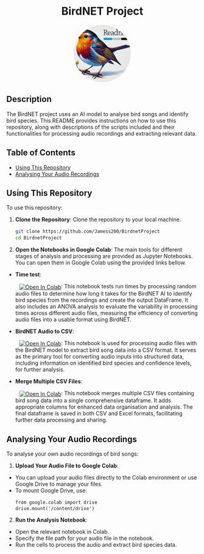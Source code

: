 <div align="center">
  <h1>BirdNET Project</h1>
  <p><img src="Files/img/bird_readme.png" alt="BirdNET Banner" style="border-radius: 50%; width: 150px; height: 150px; object-fit: cover;"></p>
</div>

## Description
The BirdNET project uses an AI model to analyse bird songs and identify bird species. This README provides instructions on how to use this repository, along with descriptions of the scripts included and their functionalities for processing audio recordings and extracting relevant data.

## Table of Contents
- [Using This Repository](#using-this-repository)
- [Analysing Your Audio Recordings](#nalyzing-your-audio-recordings)


## Using This Repository
To use this repository:
1. **Clone the Repository**:
Clone the repository to your local machine.
   ```sh
   git clone https://github.com/Jamess200/BirdnetProject
   cd BirdnetProject
   ```

2. **Open the Notebooks in Google Colab**:
The main tools for different stages of analysis and processing are provided as Jupyter Notebooks. You can open them in Google Colab using the provided links bellow.

- **Time test**:

   <span style="display:inline-block; margin-left: 10px;">
     <a href="https://colab.research.google.com/drive/10y8z9R69SYeEwNFV_GL3peqUDjr_fUbY?usp=sharing">
       <img src="https://colab.research.google.com/assets/colab-badge.svg" alt="Open In Colab" style="vertical-align: middle;"/>
     </a>
   </span>: This notebook tests run times by processing random audio files to determine how long it takes for the BirdNET AI to identify bird species from the recordings and create the output DataFrame. It also includes an ANOVA analysis to evaluate the variability in processing times across different audio files, measuring the efficiency of converting audio files into a usable format using BirdNET.

- **BirdNET Audio to CSV**:

   <span style="display:inline-block; margin-left: 10px;">
     <a href="https://colab.research.google.com/drive/1ofIgH6WYTRZxlmmCn-0VmR4ZYu8mSlAA?usp=sharing">
       <img src="https://colab.research.google.com/assets/colab-badge.svg" alt="Open In Colab" style="vertical-align: middle;"/>
     </a>
   </span>: This notebook is used for processing audio files with the BirdNET model to extract bird song data into a CSV format. It serves as the primary tool for converting audio inputs into structured data, including information on identified bird species and confidence levels, for further analysis.

- **Merge Multiple CSV Files**:

   <span style="display:inline-block; margin-left: 10px;">
     <a href="add">
       <img src="https://colab.research.google.com/assets/colab-badge.svg" alt="Open In Colab" style="vertical-align: middle;"/>
     </a>
   </span>: This notebook merges multiple CSV files containing bird song data into a single comprehensive dataframe. It adds appropriate columns for enhanced data organisation and analysis. The final dataframe is saved in both CSV and Excel formats, facilitating further data processing and sharing.

## Analysing Your Audio Recordings
To analyse your own audio recordings of bird songs:
1. **Upload Your Audio File to Google Colab**: 
- You can upload your audio files directly to the Colab environment or use Google Drive to manage your files.
- To mount Google Drive, use:
   ```{python}
   from google.colab import drive
   drive.mount('/content/drive')
2. **Run the Analysis Notebook**:
- Open the relevant notebook in Colab.
- Specify the file path for your audio file in the notebook.
- Run the cells to process the audio and extract bird species data.